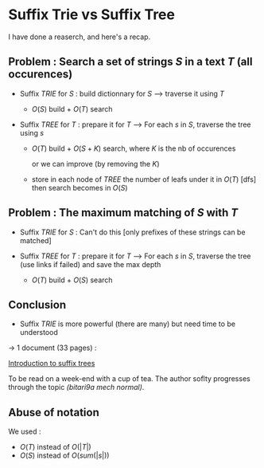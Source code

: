 # Suffix Trie vs Suffix Tree 

I have done a reaserch, and here's a recap.

## Problem : Search a set of strings $S$ in a text $T$ (all occurences)

- Suffix $TRIE$ for $S$ : build dictionnary for $S$ --> traverse it using $T$

    - $O(S)$ build + $O(T)$ search

- Suffix $TREE$ for $T$ : prepare it for $T$ --> For each $s$ in $S$, traverse the tree using $s$
    - $O(T)$ build + $O(S + K)$ search, where $K$ is the nb of occurences

        or we can improve (by removing the $K$)

    - store in each node of $TREE$ the number of leafs under it in $O(T)$ [dfs]  then search becomes in $O(S)$

## Problem : The maximum matching of $S$ with $T$

- Suffix $TRIE$ for $S$ : Can't do this [only prefixes of these strings can be matched]

- Suffix $TREE$ for $T$ : prepare it for $T$ --> For each $s$ in $S$, traverse the tree (use links if failed) and save the max depth
    - $O(T)$ build + $O(S)$ search 

## Conclusion
- Suffix $TRIE$ is more powerful (there are many) but need time to be understood

$\rightarrow$ 1 document (33 pages)  :

[Introduction to suffix trees](https://www.cs.cmu.edu/afs/cs/project/pscico-guyb/realworld/www/slidesF06/cmuonly/gusfield.pdf) 

To be read on a week-end with a cup of tea. The author soflty progresses through the topic *(bitari9a mech normal)*. 

## Abuse of notation
We used :

- $O(T)$ instead of $O(|T|)$
- $O(S)$ instead of $O(sum(|s|))$